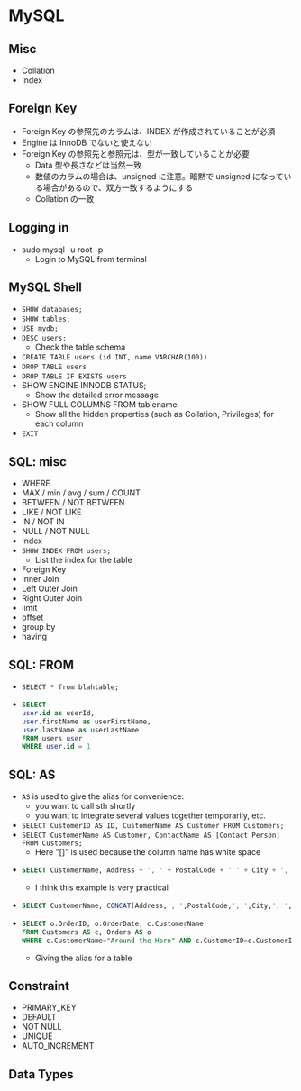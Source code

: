 # MySQL

## Misc

- Collation
- Index

## Foreign Key

- Foreign Key の参照先のカラムは、INDEX が作成されていることが必須
- Engine は InnoDB でないと使えない
- Foreign Key の参照先と参照元は、型が一致していることが必要
  - Data 型や長さなどは当然一致
  - 数値のカラムの場合は、unsigned に注意。暗黙で unsigned になっている場合があるので、双方一致するようにする
  - Collation の一致

## Logging in

- sudo mysql -u root -p
  - Login to MySQL from terminal

## MySQL Shell

- `SHOW databases;`
- `SHOW tables;`
- `USE mydb;`
- `DESC users;`
  - Check the table schema
- `CREATE TABLE users (id INT, name VARCHAR(100))`
- `DROP TABLE users`
- `DROP TABLE IF EXISTS users`
- SHOW ENGINE INNODB STATUS;
  - Show the detailed error message
- SHOW FULL COLUMNS FROM tablename
  - Show all the hidden properties (such as Collation, Privileges) for each column
- `EXIT`

## SQL: misc

- WHERE
- MAX / min / avg / sum / COUNT
- BETWEEN / NOT BETWEEN
- LIKE / NOT LIKE
- IN / NOT IN
- NULL / NOT NULL
- Index
- `SHOW INDEX FROM users;`
  - List the index for the table
- Foreign Key
- Inner Join
- Left Outer Join
- Right Outer Join
- limit
- offset
- group by
- having

## SQL: FROM

- `SELECT * from blahtable;`
- ```sql
  SELECT
  user.id as userId,
  user.firstName as userFirstName,
  user.lastName as userLastName
  FROM users user
  WHERE user.id = 1
  ```

## SQL: AS

- `AS` is used to give the alias for convenience:
  - you want to call sth shortly
  - you want to integrate several values together temporarily, etc.
- `SELECT CustomerID AS ID, CustomerName AS Customer FROM Customers;`
- `SELECT CustomerName AS Customer, ContactName AS [Contact Person] FROM Customers;`
  - Here "[]" is used because the column name has white space
- ```sql
  SELECT CustomerName, Address + ', ' + PostalCode + ' ' + City + ', ' + Country AS Address FROM Customers;
  ```
  - I think this example is very practical
- ```sql
  SELECT CustomerName, CONCAT(Address,', ',PostalCode,', ',City,', ',Country) AS Address FROM Customers;
  ```
- ```sql
  SELECT o.OrderID, o.OrderDate, c.CustomerName
  FROM Customers AS c, Orders AS o
  WHERE c.CustomerName="Around the Horn" AND c.CustomerID=o.CustomerID;
  ```
  - Giving the alias for a table

## Constraint

- PRIMARY_KEY
- DEFAULT
- NOT NULL
- UNIQUE
- AUTO_INCREMENT

## Data Types
